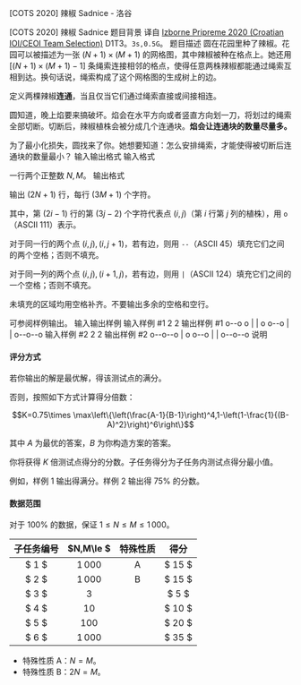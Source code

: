 



[COTS 2020] 辣椒 Sadnice - 洛谷














[COTS 2020] 辣椒 Sadnice
题目背景
译自 [Izborne Pripreme 2020 (Croatian IOI/CEOI Team Selection)](https://hsin.hr/pripreme2020/) D1T3。$\texttt{3s,0.5G}$。
题目描述
圆在花园里种了辣椒。花园可以被描述为一张 $(N+1)\times (M+1)$ 的网格图，其中辣椒被种在格点上。她还用 $[(N+1)\times (M+1)-1]$ 条绳索连接相邻的格点，使得任意两株辣椒都能通过绳索互相到达。换句话说，绳索构成了这个网格图的生成树上的边。

定义两棵辣椒**连通**，当且仅当它们通过绳索直接或间接相连。

圆知道，晚上焰要来搞破坏。焰会在水平方向或者竖直方向划一刀，将划过的绳索全部切断。切断后，辣椒植株会被分成几个连通块。**焰会让连通块的数量尽量多。**

为了最小化损失，圆找来了你。她想要知道：怎么安排绳索，才能使得被切断后连通块的数量最小？
输入输出格式
输入格式

一行两个正整数 $N,M$。
输出格式

输出 $(2N+1)$ 行，每行 $(3M+1)$ 个字符。

其中，第 $(2i-1)$ 行的第 $(3j-2)$ 个字符代表点 $(i,j)$（第 $i$ 行第 $j$ 列的植株），用 `o`（ASCII 111）表示。

对于同一行的两个点 $(i,j),(i,j+1)$，若有边，则用 `--`（ASCII 45）填充它们之间的两个空格；否则不填充。

对于同一列的两个点 $(i,j),(i+1,j)$，若有边，则用 `|`（ASCII 124）填充它们之间的一个空格；否则不填充。

未填充的区域均用空格补齐。不要输出多余的空格和空行。

可参阅样例输出。
输入输出样例
输入样例 #1
2 2
输出样例 #1
o--o  o
|     |
o  o--o
|     |
o--o--o
输入样例 #2
2 2
输出样例 #2
o--o--o
|
o  o--o
|     |
o--o--o
说明

#### 评分方式

若你输出的解是最优解，得该测试点的满分。

否则，按照如下方式计算得分倍数：

$$K=0.75\times \max\left\{\left(\frac{A-1}{B-1}\right)^4,1-\left(1-\frac{1}{(B-A)^2}\right)^6\right\}$$

其中 $A$ 为最优的答案，$B$ 为你构造方案的答案。

你将获得 $K$ 倍测试点得分的分数。子任务得分为子任务内测试点得分最小值。

例如，样例 $1$ 输出得满分。样例 $2$ 输出得 $75\%$ 的分数。

#### 数据范围

对于 $100\%$ 的数据，保证 $1\le N\le M\le 1\, 000$。


| 子任务编号 | $N,M\le $ | 特殊性质 | 得分 |  
| :--: | :--: | :--: | :--: |
| $ 1 $    | $1\,000$ | A |$ 15 $   | 
| $ 2 $    | $1\,000$ | B |$ 15 $   |  
| $ 3 $    | $3$ |  |$ 5 $   |  
| $ 4 $    | $10$ || $ 10 $   |
| $ 5 $    | $100$ | | $ 20 $   |
| $ 6 $    | $1\, 000$ || $ 35 $   |

- 特殊性质 A：$N=M$。
- 特殊性质 B：$2N=M$。







